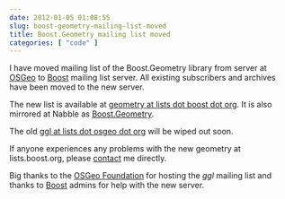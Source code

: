 ```yaml
---
date: 2012-01-05 01:08:55
slug: boost-geometry-mailing-list-moved
title: Boost.Geometry mailing list moved
categories: [ "code" ]
---
```


I have moved mailing list of the Boost.Geometry library from server at
[OSGeo](http://lists.osgeo.org) to [Boost](http://lists.boost.org ) mailing list server.
All existing subscribers and archives have been moved to the new server.

The new list is available at [geometry at lists dot boost dot org](http://lists.boost.org/mailman/listinfo.cgi/geometry).
It is also mirrored at Nabble as [Boost.Geometry](http://boost-geometry.203548.n3.nabble.com/).

The old [ggl at lists dot osgeo dot org](http://lists.osgeo.org/mailman/listinfo/ggl) will be wiped out soon.

If anyone experiences any problems with the new geometry at lists.boost.org, please [contact](/contact) me directly.

Big thanks to the [OSGeo Foundation](http://osgeo.org) for hosting the _ggl_ mailing list and
thanks to [Boost](http://www.boost.org) admins for help with the new server.
